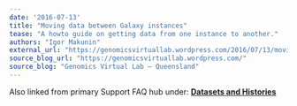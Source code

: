 ```yaml
---
date: '2016-07-13'
title: "Moving data between Galaxy instances"
tease: "A howto guide on getting data from one instance to another."
authors: "Igor Makunin"
external_url: "https://genomicsvirtuallab.wordpress.com/2016/07/13/moving-data-between-galaxy-instances/"
source_blog_url: "https://genomicsvirtuallab.wordpress.com/"
source_blog: "Genomics Virtual Lab – Queensland"
---
```


Also linked from primary Support FAQ hub under: [**Datasets and Histories**](/support/#datasets-and-histories)
